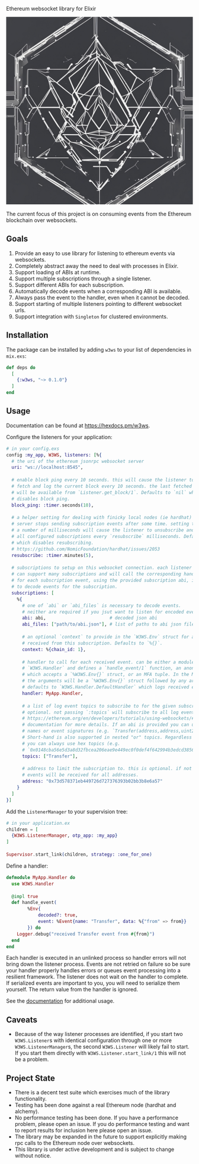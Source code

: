 Ethereum websocket library for Elixir

![w3ws logo](./logo.jpg)

The current focus of this project is on consuming events from the Ethereum 
blockchain over websockets.

## Goals

1. Provide an easy to use library for listening to ethereum events via websockets.
2. Completely abstract away the need to deal with processes in Elixir.
3. Support loading of ABIs at runtime.
4. Support multiple subscriptions through a single listener.
5. Support different ABIs for each subscription.
6. Automatically decode events when a corresponding ABI is available.
7. Always pass the event to the handler, even when it cannot be decoded.
8. Support starting of multiple listeners pointing to different websocket urls.
9. Support integration with `Singleton` for clustered environments.

## Installation

The package can be installed by adding `w3ws` to your list of dependencies in `mix.exs`:

```elixir
def deps do
  [
    {:w3ws, "~> 0.1.0"}
  ]
end
```

## Usage

Documentation can be found at <https://hexdocs.pm/w3ws>.

Configure the listeners for your application:

```elixir
# in your config.exs
config :my_app, W3WS, listeners: [%{
  # the uri of the ethereum jsonrpc websocket server
  uri: "ws://localhost:8545",

  # enable block ping every 10 seconds. this will cause the listener to
  # fetch and log the current block every 10 seconds. the last fetched block 
  # will be available from `Listener.get_block/1`. Defaults to `nil` which
  # disables block ping.
  block_ping: :timer.seconds(10),

  # a helper setting for dealing with finicky local nodes (ie hardhat) where the
  # server stops sending subscription events after some time. setting this to
  # a number of milliseconds will cause the listener to unsubscribe and resubscribe
  # all configured subscriptions every `resubscribe` milliseconds. Defaults to `nil`
  # which disables resubscribing.
  # https://github.com/NomicFoundation/hardhat/issues/2053
  resubscribe: :timer.minutes(5),

  # subscriptions to setup on this websocket connection. each listener
  # can support many subscriptions and will call the corresponding handler
  # for each subscription event, using the provided subscription abi, if any,
  # to decode events for the subscription.
  subscriptions: [
    %{
      # one of `abi` or `abi_files` is necessary to decode events.
      # neither are required if you jsut want to listen for encoded events.
      abi: abi,                        # decoded json abi
      abi_files: ["path/to/abi.json"], # list of paths to abi json files

      # an optional `context` to provide in the `W3WS.Env` struct for any events
      # received from this subscription. Defaults to `%{}`.
      context: %{chain_id: 1},

      # handler to call for each received event. can be either a module which `use`s 
      # `W3WS.Handler` and defines a `handle_event/1` function, an anonymous function
      # which accepts a `%W3WS.Env{}` struct, or an MFA tuple. In the MFA tuple case
      # the arguments will be a `%W3WS.Env{}` struct followed by any arguments provided.
      # defaults to `W3WS.Handler.DefaultHandler` which logs received events.
      handler: MyApp.Handler,

      # a list of log event topics to subscribe to for the given subscription. this is
      # optional. not passing `:topics` will subscribe to all log events. See
      # https://ethereum.org/en/developers/tutorials/using-websockets/#eth-subscribe
      # documentation for more details. If an abi is provided you can use short-hand event
      # names or event signatures (e.g. `Transfer(address,address,uint256)`) as topics. 
      # Short-hand is also supported in nested "or" topics. Regardless of providing an abi,
      # you can always use hex topics (e.g. 
      # `0x0148cba56e5d3a8d32fbcea206eae9e449ec0f0def4f642994b3edcd38561deb`).
      topics: ["Transfer"],

      # address to limit the subscription to. this is optional. if not provided
      # events will be received for all addresses.
      address: "0x73d578371eb449726d727376393b02bb3b8e6a57"
    }
  ]
}]
```

Add the `ListenerManager` to your supervision tree:

```elixir
# in your application.ex
children = [
  {W3WS.ListenerManager, otp_app: :my_app}
]

Supervisor.start_link(children, strategy: :one_for_one)
```

Define a handler:

```elixir
defmodule MyApp.Handler do
  use W3WS.Handler

  @impl true
  def handle_event(
        %Env{
            decoded?: true, 
            event: %Event{name: "Transfer", data: %{"from" => from}}
        }) do
    Logger.debug("received Transfer event from #{from}")
  end
end
```

Each handler is executed in an unlinked process so handler errors will not bring down 
the listener process. Events are not retried on failure so be sure your handler
properly handles errors or queues event processing into a resilient framework. The
listener does not wait on the handler to complete. If serialized events are important
to you, you will need to serialize them yourself. The return value from the handler is
ignored.

See the [documentation](https://hexdocs.pm/w3ws) for additional usage.

## Caveats

- Because of the way listener processes are identified, if you start two `W3WS.Listener`s
  with identical configuration through one or more `W3WS.ListenerManager`s, the second 
  `W3WS.Listener` will likely fail to start. If you start them directly with 
  `W3WS.Listener.start_link/1` this will not be a problem.

## Project State

- There is a decent test suite which exercises much of the library functionality.
- Testing has been done against a real Ethereum node (hardhat and alchemy).
- No performance testing has been done. If you have a performance problem, please
  open an issue. If you do performance testing and want to report results for 
  inclusion here please open an issue.
- The library may be expanded in the future to support explicitly making rpc calls
  to the Ethereum node over websockets.
- This library is under active development and is subject to change without notice.

